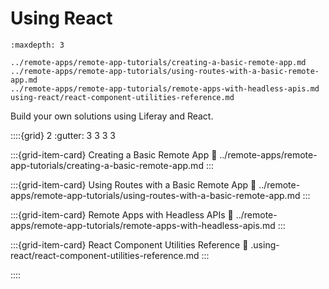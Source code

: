 # Using React

```{toctree}
:maxdepth: 3

../remote-apps/remote-app-tutorials/creating-a-basic-remote-app.md
../remote-apps/remote-app-tutorials/using-routes-with-a-basic-remote-app.md
../remote-apps/remote-app-tutorials/remote-apps-with-headless-apis.md
using-react/react-component-utilities-reference.md
```

Build your own solutions using Liferay and React.

::::{grid} 2
:gutter: 3 3 3 3

:::{grid-item-card} Creating a Basic Remote App
:link: ../remote-apps/remote-app-tutorials/creating-a-basic-remote-app.md
:::

:::{grid-item-card} Using Routes with a Basic Remote App
:link: ../remote-apps/remote-app-tutorials/using-routes-with-a-basic-remote-app.md
:::

:::{grid-item-card} Remote Apps with Headless APIs
:link: ../remote-apps/remote-app-tutorials/remote-apps-with-headless-apis.md
:::

:::{grid-item-card} React Component Utilities Reference
:link: .using-react/react-component-utilities-reference.md
:::

::::